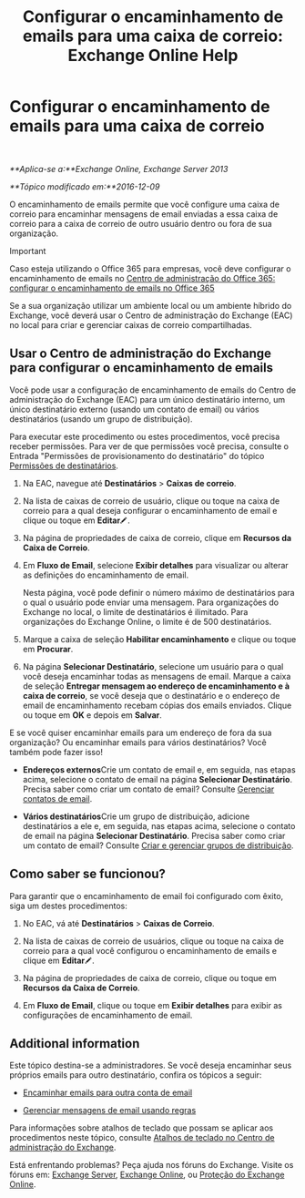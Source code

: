 ﻿---
title: 'Configurar o encaminhamento de emails para uma caixa de correio: Exchange Online Help'
TOCTitle: Configurar o encaminhamento de emails para uma caixa de correio
ms:assetid: c7a7afaf-577e-49d6-8cee-bb4c4a5d570b
ms:mtpsurl: https://technet.microsoft.com/pt-br/library/Dd351134(v=EXCHG.150)
ms:contentKeyID: 50556289
ms.date: 04/23/2018
mtps_version: v=EXCHG.150
ms.translationtype: HT
---

# Configurar o encaminhamento de emails para uma caixa de correio

 

_**Aplica-se a:**Exchange Online, Exchange Server 2013_

_**Tópico modificado em:**2016-12-09_

O encaminhamento de emails permite que você configure uma caixa de correio para encaminhar mensagens de email enviadas a essa caixa de correio para a caixa de correio de outro usuário dentro ou fora de sua organização.


> [!IMPORTANT]
> Caso esteja utilizando o Office 365 para empresas, você deve configurar o encaminhamento de emails no <A href="https://go.microsoft.com/fwlink/p/?linkid=834774">Centro de administração do Office 365: configurar o encaminhamento de emails no Office 365</A>



Se a sua organização utilizar um ambiente local ou um ambiente híbrido do Exchange, você deverá usar o Centro de administração do Exchange (EAC) no local para criar e gerenciar caixas de correio compartilhadas.

## Usar o Centro de administração do Exchange para configurar o encaminhamento de emails

Você pode usar a configuração de encaminhamento de emails do Centro de administração do Exchange (EAC) para um único destinatário interno, um único destinatário externo (usando um contato de email) ou vários destinatários (usando um grupo de distribuição).

Para executar este procedimento ou estes procedimentos, você precisa receber permissões. Para ver de que permissões você precisa, consulte o Entrada "Permissões de provisionamento do destinatário" do tópico [Permissões de destinatários](recipients-permissions-exchange-2013-help.md).

1.  Na EAC, navegue até **Destinatários** \> **Caixas de correio**.

2.  Na lista de caixas de correio de usuário, clique ou toque na caixa de correio para a qual deseja configurar o encaminhamento de email e clique ou toque em **Editar**![Ícone de edição](images/JJ218640.6f53ccb2-1f13-4c02-bea0-30690e6ea71d(EXCHG.150).gif "Ícone de edição").

3.  Na página de propriedades de caixa de correio, clique em **Recursos da Caixa de Correio**.

4.  Em **Fluxo de Email**, selecione **Exibir detalhes** para visualizar ou alterar as definições do encaminhamento de email.
    
    Nesta página, você pode definir o número máximo de destinatários para o qual o usuário pode enviar uma mensagem. Para organizações do Exchange no local, o limite de destinatários é ilimitado. Para organizações do Exchange Online, o limite é de 500 destinatários.

5.  Marque a caixa de seleção **Habilitar encaminhamento** e clique ou toque em **Procurar**.

6.  Na página **Selecionar Destinatário**, selecione um usuário para o qual você deseja encaminhar todas as mensagens de email. Marque a caixa de seleção **Entregar mensagem ao endereço de encaminhamento e à caixa de correio**, se você deseja que o destinatário e o endereço de email de encaminhamento recebam cópias dos emails enviados. Clique ou toque em **OK** e depois em **Salvar**.

E se você quiser encaminhar emails para um endereço de fora da sua organização? Ou encaminhar emails para vários destinatários? Você também pode fazer isso\!

  - **Endereços externos**Crie um contato de email e, em seguida, nas etapas acima, selecione o contato de email na página **Selecionar Destinatário**. Precisa saber como criar um contato de email? Consulte [Gerenciar contatos de email](manage-mail-contacts-exchange-2013-help.md).

  - **Vários destinatários**Crie um grupo de distribuição, adicione destinatários a ele e, em seguida, nas etapas acima, selecione o contato de email na página **Selecionar Destinatário**. Precisa saber como criar um contato de email? Consulte [Criar e gerenciar grupos de distribuição](create-and-manage-distribution-groups-exchange-2013-help.md).

## Como saber se funcionou?

Para garantir que o encaminhamento de email foi configurado com êxito, siga um destes procedimentos:

1.  No EAC, vá até **Destinatários** \> **Caixas de Correio**.

2.  Na lista de caixas de correio de usuários, clique ou toque na caixa de correio para a qual você configurou o encaminhamento de emails e clique em **Editar**![Ícone de edição](images/JJ218640.6f53ccb2-1f13-4c02-bea0-30690e6ea71d(EXCHG.150).gif "Ícone de edição").

3.  Na página de propriedades de caixa de correio, clique ou toque em **Recursos da Caixa de Correio**.

4.  Em **Fluxo de Email**, clique ou toque em **Exibir detalhes** para exibir as configurações de encaminhamento de email.

## Additional information

Este tópico destina-se a administradores. Se você deseja encaminhar seus próprios emails para outro destinatário, confira os tópicos a seguir:

  - [Encaminhar emails para outra conta de email](https://go.microsoft.com/fwlink/p/?linkid=510866)

  - [Gerenciar mensagens de email usando regras](https://go.microsoft.com/fwlink/p/?linkid=510869)

Para informações sobre atalhos de teclado que possam se aplicar aos procedimentos neste tópico, consulte [Atalhos de teclado no Centro de administração do Exchange](keyboard-shortcuts-in-the-exchange-admin-center-exchange-online-protection-help.md).

Está enfrentando problemas? Peça ajuda nos fóruns do Exchange. Visite os fóruns em: [Exchange Server](https://go.microsoft.com/fwlink/p/?linkid=60612), [Exchange Online](https://go.microsoft.com/fwlink/p/?linkid=267542), ou [Proteção do Exchange Online](https://go.microsoft.com/fwlink/p/?linkid=285351).

